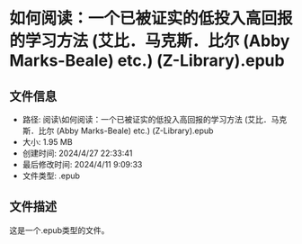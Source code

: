 ﻿# 如何阅读：一个已被证实的低投入高回报的学习方法 (艾比．马克斯．比尔 (Abby Marks-Beale) etc.) (Z-Library).epub

## 文件信息
- 路径: 阅读\如何阅读：一个已被证实的低投入高回报的学习方法 (艾比．马克斯．比尔 (Abby Marks-Beale) etc.) (Z-Library).epub
- 大小: 1.95 MB
- 创建时间: 2024/4/27 22:33:41
- 最后修改时间: 2024/4/11 9:09:33
- 文件类型: .epub

## 文件描述
这是一个.epub类型的文件。

